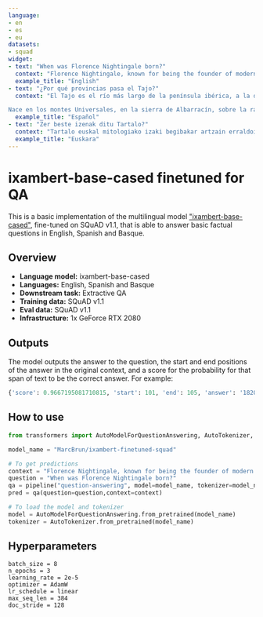 ```yaml
---
language: 
- en
- es
- eu
datasets:
- squad
widget:
- text: "When was Florence Nightingale born?"
  context: "Florence Nightingale, known for being the founder of modern nursing, was born in Florence, Italy, in 1820."
  example_title: "English"
- text: "¿Por qué provincias pasa el Tajo?"
  context: "El Tajo es el río más largo de la península ibérica, a la que atraviesa en su parte central, siguiendo un rumbo este-oeste, con una leve inclinación hacia el suroeste, que se acentúa cuando llega a Portugal, donde recibe el nombre de Tejo.

Nace en los montes Universales, en la sierra de Albarracín, sobre la rama occidental del sistema Ibérico y, después de recorrer 1007 km, llega al océano Atlántico en la ciudad de Lisboa. En su desembocadura forma el estuario del mar de la Paja, en el que vierte un caudal medio de 456 m³/s. En sus primeros 816 km atraviesa España, donde discurre por cuatro comunidades autónomas (Aragón, Castilla-La Mancha, Madrid y Extremadura) y un total de seis provincias (Teruel, Guadalajara, Cuenca, Madrid, Toledo y Cáceres)."
  example_title: "Español"
- text: "Zer beste izenak ditu Tartalo?"
  context: "Tartalo euskal mitologiako izaki begibakar artzain erraldoia da. Tartalo izena zenbait euskal hizkeratan herskari-bustidurarekin ahoskatu ohi denez, horrelaxe ere idazten da batzuetan: Ttarttalo. Euskal Herriko zenbait tokitan, Torto edo Anxo ere esaten diote."
  example_title: "Euskara"
---
```


# ixambert-base-cased finetuned for QA

This is a basic implementation of the multilingual model ["ixambert-base-cased"](https://huggingface.co/ixa-ehu/ixambert-base-cased), fine-tuned on SQuAD v1.1, that is able to answer basic factual questions in English, Spanish and Basque.

## Overview

* **Language model:** ixambert-base-cased
* **Languages:** English, Spanish and Basque
* **Downstream task:** Extractive QA
* **Training data:** SQuAD v1.1
* **Eval data:** SQuAD v1.1
* **Infrastructure:** 1x GeForce RTX 2080

## Outputs

The model outputs the answer to the question, the start and end positions of the answer in the original context, and a score for the probability for that span of text to be the correct answer. For example:

```python
{'score': 0.9667195081710815, 'start': 101, 'end': 105, 'answer': '1820'}
```

## How to use

```python
from transformers import AutoModelForQuestionAnswering, AutoTokenizer, pipeline

model_name = "MarcBrun/ixambert-finetuned-squad"

# To get predictions
context = "Florence Nightingale, known for being the founder of modern nursing, was born in Florence, Italy, in 1820"
question = "When was Florence Nightingale born?"
qa = pipeline("question-answering", model=model_name, tokenizer=model_name)
pred = qa(question=question,context=context)

# To load the model and tokenizer
model = AutoModelForQuestionAnswering.from_pretrained(model_name)
tokenizer = AutoTokenizer.from_pretrained(model_name)
```

## Hyperparameters

```
batch_size = 8
n_epochs = 3
learning_rate = 2e-5
optimizer = AdamW
lr_schedule = linear
max_seq_len = 384
doc_stride = 128
``` 